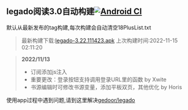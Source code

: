 ## legado阅读3.0自动构建[![Android CI](https://github.com/10bits/gedoor-Build/workflows/Android%20CI/badge.svg)](https://github.com/10bits/gedoor-Build/actions)

默认从最新发布的tag构建,每次构建会自动清空18PlusList.txt

> 最新构建下载:[legado-3.22.111423.apk](https://github.com/xcbt9527/gedoor-Build/releases/download/legado-3.22.111423/legado-3.22.111423.apk) 上次构建时间:2022-11-15 02:11:20
<!--start-->
> **2022/11/13**
> 
> * 订阅添加js注入
> * 重要更改：登录按钮支持调用登录URL里的函数 by Xwite
> * 书源编辑时可修改书源变量，添加平板双页，其他优化 by Horis
<!--end-->
  
使用app过程中遇到问题,请到这里解决[gedoor/legado](https://github.com/gedoor/legado/issues)

